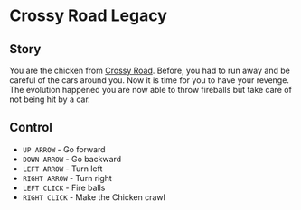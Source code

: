 # Crossy Road Legacy

## Story

You are the chicken from [Crossy Road](https://en.wikipedia.org/wiki/Crossy_Road). Before, you had to run away and be careful of the cars around you. Now it is time for you to have your revenge. The evolution happened you are now able to throw fireballs but take care of not being hit by a car.

## Control

* `UP ARROW` - Go forward 
* `DOWN ARROW` - Go backward
* `LEFT ARROW` - Turn left 
* `RIGHT ARROW` - Turn right
* `LEFT CLICK` - Fire balls
* `RIGHT CLICK` - Make the Chicken crawl